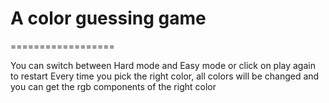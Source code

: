 <h1>A color guessing game </h1>
==================

You can switch between Hard mode and Easy mode or click on play again to restart
Every time you pick the right color, all colors will be changed and you can get the rgb components of the right color
